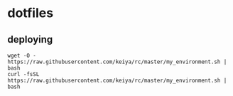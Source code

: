 # dotfiles
## deploying

    wget -O - https://raw.githubusercontent.com/keiya/rc/master/my_environment.sh | bash
    curl -fsSL https://raw.githubusercontent.com/keiya/rc/master/my_environment.sh | bash
